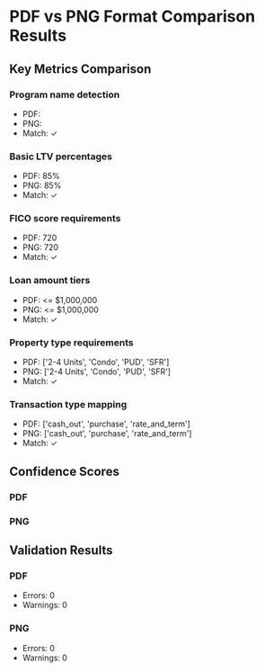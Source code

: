 # PDF vs PNG Format Comparison Results

## Key Metrics Comparison

### Program name detection
- PDF: 
- PNG: 
- Match: ✓

### Basic LTV percentages
- PDF: 85%
- PNG: 85%
- Match: ✓

### FICO score requirements
- PDF: 720
- PNG: 720
- Match: ✓

### Loan amount tiers
- PDF: <= $1,000,000
- PNG: <= $1,000,000
- Match: ✓

### Property type requirements
- PDF: ['2-4 Units', 'Condo', 'PUD', 'SFR']
- PNG: ['2-4 Units', 'Condo', 'PUD', 'SFR']
- Match: ✓

### Transaction type mapping
- PDF: ['cash_out', 'purchase', 'rate_and_term']
- PNG: ['cash_out', 'purchase', 'rate_and_term']
- Match: ✓

## Confidence Scores

### PDF

### PNG

## Validation Results

### PDF
- Errors: 0
- Warnings: 0

### PNG
- Errors: 0
- Warnings: 0

